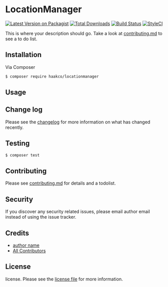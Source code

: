 # LocationManager

[![Latest Version on Packagist][ico-version]][link-packagist]
[![Total Downloads][ico-downloads]][link-downloads]
[![Build Status][ico-travis]][link-travis]
[![StyleCI][ico-styleci]][link-styleci]

This is where your description should go. Take a look at [contributing.md](contributing.md) to see a to do list.

## Installation

Via Composer

``` bash
$ composer require haakco/locationmanager
```

## Usage

## Change log

Please see the [changelog](changelog.md) for more information on what has changed recently.

## Testing

``` bash
$ composer test
```

## Contributing

Please see [contributing.md](contributing.md) for details and a todolist.

## Security

If you discover any security related issues, please email author email instead of using the issue tracker.

## Credits

- [author name][link-author]
- [All Contributors][link-contributors]

## License

license. Please see the [license file](license.md) for more information.

[ico-version]: https://img.shields.io/packagist/v/haakco/locationmanager.svg?style=flat-square
[ico-downloads]: https://img.shields.io/packagist/dt/haakco/locationmanager.svg?style=flat-square
[ico-travis]: https://img.shields.io/travis/haakco/locationmanager/master.svg?style=flat-square
[ico-styleci]: https://styleci.io/repos/12345678/shield

[link-packagist]: https://packagist.org/packages/haakco/locationmanager
[link-downloads]: https://packagist.org/packages/haakco/locationmanager
[link-travis]: https://travis-ci.org/haakco/locationmanager
[link-styleci]: https://styleci.io/repos/12345678
[link-author]: https://github.com/haakco
[link-contributors]: ../../contributors
